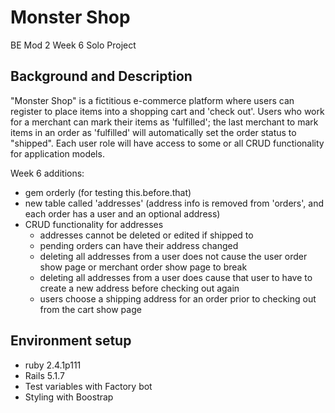 # Monster Shop
BE Mod 2 Week 6 Solo Project

## Background and Description

"Monster Shop" is a fictitious e-commerce platform where users can register to place items into a shopping cart and 'check out'. Users who work for a merchant can mark their items as 'fulfilled'; the last merchant to mark items in an order as 'fulfilled' will automatically set the order status to "shipped". Each user role will have access to some or all CRUD functionality for application models. 

Week 6 additions:
- gem orderly (for testing this.before.that)
- new table called 'addresses' (address info is removed from 'orders', and each order has a user and an optional address)
- CRUD functionality for addresses
  - addresses cannot be deleted or edited if shipped to
  - pending orders can have their address changed
  - deleting all addresses from a user does not cause the user order show page or merchant order show page to break
  - deleting all addresses from a user does cause that user to have to create a new address before checking out again
  - users choose a shipping address for an order prior to checking out from the cart show page

## Environment setup
- ruby 2.4.1p111
- Rails 5.1.7
- Test variables with Factory bot
- Styling with Boostrap




